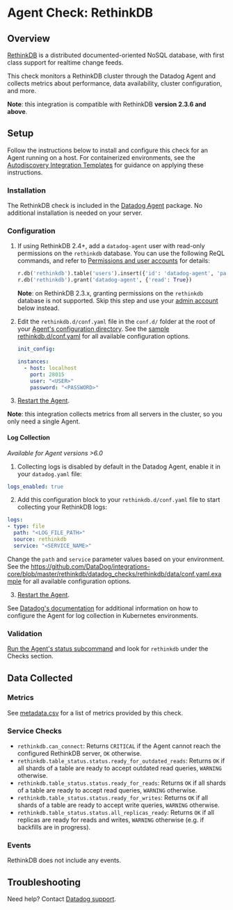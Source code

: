 # Agent Check: RethinkDB

## Overview

[RethinkDB](https://rethinkdb.com) is a distributed documented-oriented NoSQL database, with first class support for realtime
change feeds.

This check monitors a RethinkDB cluster through the Datadog Agent and collects metrics about performance,
data availability, cluster configuration, and more.

**Note**: this integration is compatible with RethinkDB **version 2.3.6 and above**.

## Setup

Follow the instructions below to install and configure this check for an Agent running on a host. For
containerized environments, see the [Autodiscovery Integration Templates](https://docs.datadoghq.com/agent/kubernetes/integrations/) for guidance on applying these
instructions.

### Installation

The RethinkDB check is included in the [Datadog Agent](https://docs.datadoghq.com/agent/) package. No additional installation is needed on your server.

### Configuration

1. If using RethinkDB 2.4+, add a `datadog-agent` user with read-only permissions on the `rethinkdb`
database. You can use the following ReQL commands, and refer to [Permissions and user accounts](https://rethinkdb.com/docs/permissions-and-accounts/) for
details:

    ```python
    r.db('rethinkdb').table('users').insert({'id': 'datadog-agent', 'password': '<PASSWORD>'})
    r.db('rethinkdb').grant('datadog-agent', {'read': True})
    ```

    **Note**: on RethinkDB 2.3.x, granting permissions on the `rethinkdb` database is not supported. Skip
    this step and use your [admin account](https://rethinkdb.com/docs/security/#the-admin-account) below instead.

2. Edit the `rethinkdb.d/conf.yaml` file in the `conf.d/` folder at the root of your
[Agent's configuration directory](https://docs.datadoghq.com/agent/guide/agent-configuration-files/#agent-configuration-directory). See the [sample rethinkdb.d/conf.yaml](https://github.com/DataDog/integrations-core/blob/master/rethinkdb/datadog_checks/rethinkdb/data/conf.yaml.example) for all available
configuration options.

    ```yaml
    init_config:

    instances:
      - host: localhost
        port: 28015
        user: "<USER>"
        password: "<PASSWORD>"
    ```

3. [Restart the Agent](https://docs.datadoghq.com/agent/guide/agent-commands/#start-stop-and-restart-the-agent).

**Note**: this integration collects metrics from all servers in the cluster, so you only need a single Agent.

#### Log Collection

_Available for Agent versions >6.0_

1. Collecting logs is disabled by default in the Datadog Agent, enable it in your `datadog.yaml` file:

  ```yaml
  logs_enabled: true
  ```

2. Add this configuration block to your `rethinkdb.d/conf.yaml` file to start collecting your RethinkDB logs:

  ```yaml
logs:
  - type: file
    path: "<LOG_FILE_PATH>"
    source: rethinkdb
    service: "<SERVICE_NAME>"
```


  Change the `path` and `service` parameter values based on your environment. See the https://github.com/DataDog/integrations-core/blob/master/rethinkdb/datadog_checks/rethinkdb/data/conf.yaml.example for all available configuration options.

  3. [Restart the Agent](https://docs.datadoghq.com/agent/guide/agent-commands/#start-stop-and-restart-the-agent).

  See [Datadog's documentation](https://docs.datadoghq.com/agent/kubernetes/log/) for additional information on how to configure the Agent for log collection in Kubernetes environments.

### Validation

[Run the Agent's status subcommand](https://docs.datadoghq.com/agent/guide/agent-commands/#agent-status-and-information) and look for `rethinkdb` under the Checks section.

## Data Collected



### Metrics

See [metadata.csv](https://github.com/DataDog/integrations-core/blob/master/rethinkdb/metadata.csv) for a list of metrics provided by this check.

### Service Checks

- `rethinkdb.can_connect`: Returns `CRITICAL` if the Agent cannot reach the configured RethinkDB server, `OK` otherwise.
- `rethinkdb.table_status.status.ready_for_outdated_reads`: Returns `OK` if all shards of a table are ready to accept outdated read queries, `WARNING` otherwise.
- `rethinkdb.table_status.status.ready_for_reads`: Returns `OK` if all shards of a table are ready to accept read queries, `WARNING` otherwise.
- `rethinkdb.table_status.status.ready_for_writes`: Returns `OK` if all shards of a table are ready to accept write queries, `WARNING` otherwise.
- `rethinkdb.table_status.status.all_replicas_ready`: Returns `OK` if all replicas are ready for reads and writes, `WARNING` otherwise (e.g. if backfills are in progress).


### Events

RethinkDB does not include any events.

## Troubleshooting

Need help? Contact [Datadog support](https://docs.datadoghq.com/help/).
